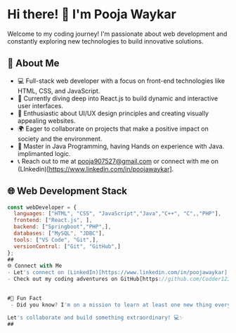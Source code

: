 # Hi there! 👋 I'm Pooja Waykar

Welcome to my coding journey! I'm passionate about web development and constantly exploring new technologies to build innovative solutions.

## 🚀 About Me

- 💻 Full-stack web developer with a focus on front-end technologies like HTML, CSS, and JavaScript.
- 🌱 Currently diving deep into React.js to build dynamic and interactive user interfaces.
- 🎨 Enthusiastic about UI/UX design principles and creating visually appealing websites.
- 🌍 Eager to collaborate on projects that make a positive impact on society and the environment.
- 🥈 Master in Java Programming, having Hands on experience with Java. implimanted logic.
- 📞 Reach out to me at pooja907527@gmail.com or connect with me on (LInkedin)[https://www.linkedin.com/in/poojawaykar].

## 🌐 Web Development Stack


```javascript
const webDeveloper = {
  languages: ["HTML", "CSS", "JavaScript","Java","C++", "C",,"PHP"],
  frontend: ["React.js", ],
  backend: ["Springboot","PHP",],
  databases: ["MySQL", "JDBC"],
  tools: ["VS Code", "Git",],
  versionControl: ["Git", "GitHub",]
};
##
🌐 Connect with Me
- Let's connect on (LinkedIn)[https://www.linkedin.com/in/poojawaykar]
- Check out my coding adventures on GitHub[https://github.com/Codder12345]!

  
#🌟 Fun Fact
 - Did you know? I'm on a mission to learn at least one new thing every day. Join me in this exciting quest for knowledge!

Let's collaborate and build something extraordinary! 💻✨
##




